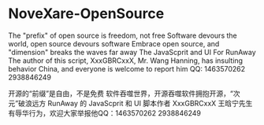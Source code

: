 # NoveXare-OpenSource
The "prefix" of open source is freedom, not free Software devours the world, open source devours software Embrace open source, and "dimension" breaks the waves far away
The JavaScprit and UI For RunAway
The author of this script, XxxGBRCxxX, Mr. Wang Hanning, has insulting behavior China, and everyone is welcome to report him QQ: 1463570262  2938846249



开源的“前缀”是自由，不是免费 软件吞噬世界，开源吞噬软件拥抱开源，“次元”破浪远方
RunAway 的 JavaScprit 和 UI
脚本作者 XxxGBRCxxX 王晗宁先生有辱华行为，欢迎大家举报他QQ：1463570262 2938846249
